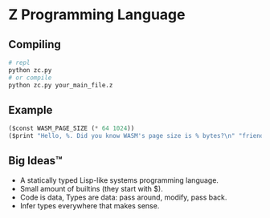 # Z Programming Language

## Compiling

```sh
# repl
python zc.py
# or compile
python zc.py your_main_file.z
```

## Example

```scheme
($const WASM_PAGE_SIZE (* 64 1024))
($print "Hello, %. Did you know WASM's page size is % bytes?\n" "friend" WASM_PAGE_SIZE)
```

## Big Ideas™

- A statically typed Lisp-like systems programming language.
- Small amount of builtins (they start with $).
- Code is data, Types are data: pass around, modify, pass back.
- Infer types everywhere that makes sense.
